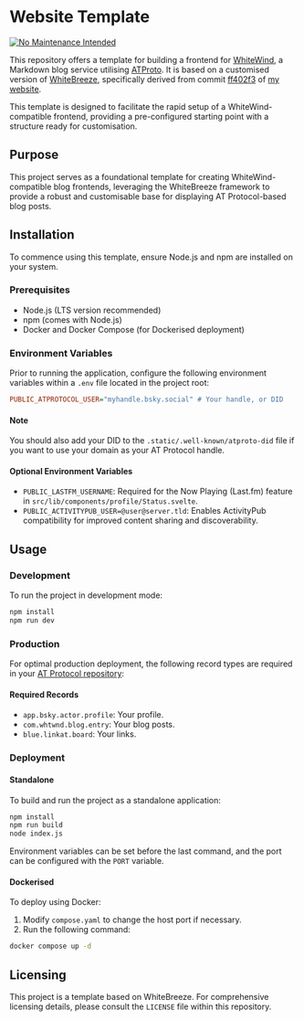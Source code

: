 # Website Template

[![No Maintenance Intended](http://unmaintained.tech/badge.svg)](http://unmaintained.tech/)

This repository offers a template for building a frontend for [WhiteWind](https://whtwnd.com/), a Markdown blog service utilising [ATProto](https://atproto.com/). It is based on a customised version of [WhiteBreeze](https://github.com/hugeblank/whitebreeze), specifically derived from commit [ff402f3](https://github.com/ewanc26/website/commit/ff402f3460d86c40ead13294ae1ff5d8605f741c) of [my website](https://github.com/ewanc26/website).

This template is designed to facilitate the rapid setup of a WhiteWind-compatible frontend, providing a pre-configured starting point with a structure ready for customisation.

## Purpose

This project serves as a foundational template for creating WhiteWind-compatible blog frontends, leveraging the WhiteBreeze framework to provide a robust and customisable base for displaying AT Protocol-based blog posts.

## Installation

To commence using this template, ensure Node.js and npm are installed on your system.

### Prerequisites

- Node.js (LTS version recommended)
- npm (comes with Node.js)
- Docker and Docker Compose (for Dockerised deployment)

### Environment Variables

Prior to running the application, configure the following environment variables within a `.env` file located in the project root:

```ini
PUBLIC_ATPROTOCOL_USER="myhandle.bsky.social" # Your handle, or DID
```
#### Note

You should also add your DID to the `.static/.well-known/atproto-did` file if you want to use your domain as your AT Protocol handle.

#### Optional Environment Variables

- `PUBLIC_LASTFM_USERNAME`: Required for the Now Playing (Last.fm) feature in `src/lib/components/profile/Status.svelte`.
- `PUBLIC_ACTIVITYPUB_USER=@user@server.tld`: Enables ActivityPub compatibility for improved content sharing and discoverability.

## Usage

### Development

To run the project in development mode:

```sh
npm install
npm run dev
```

### Production

For optimal production deployment, the following record types are required in your [AT Protocol repository](https://atproto.com/specs/repository):

#### Required Records

- `app.bsky.actor.profile`: Your profile.
- `com.whtwnd.blog.entry`: Your blog posts.
- `blue.linkat.board`: Your links.

### Deployment

#### Standalone

To build and run the project as a standalone application:

```sh
npm install
npm run build
node index.js
```

Environment variables can be set before the last command, and the port can be configured with the `PORT` variable.

#### Dockerised

To deploy using Docker:

1. Modify `compose.yaml` to change the host port if necessary.
2. Run the following command:

```sh
docker compose up -d
```

## Licensing

This project is a template based on WhiteBreeze. For comprehensive licensing details, please consult the `LICENSE` file within this repository.